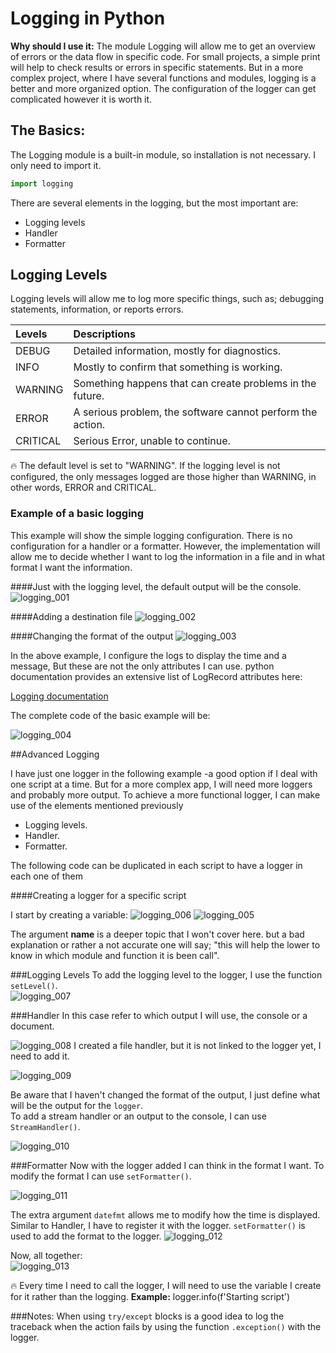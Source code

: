 # Logging in Python

<aside> <strong>Why should I use it:</strong>
The module Logging will allow me to get an overview of errors or the data flow in specific code. For small projects, a simple print will help to check results or errors in specific statements. But in a more complex project, where I have several functions and modules, logging is a better and more organized option.
The configuration of the logger can get complicated however it is worth it.
</aside>


## The Basics:
The Logging module is a built-in module, so installation is not necessary.
I only need to import it.
```python
import logging
```

There are several elements in the logging, but the most important are:
* Logging levels
* Handler
* Formatter

## Logging Levels
Logging levels will allow me to log more specific things, such as; debugging statements, information, or reports errors.

|Levels| Descriptions| 
|:-------|:------------|
|DEBUG| Detailed information, mostly for diagnostics.| 
|INFO| Mostly to confirm that something is working.|
|WARNING| Something happens that can create problems in the future.| 
|ERROR| A serious problem, the software cannot perform the action. 
|CRITICAL| Serious Error, unable to continue.|

<aside>
🔥 The default level is set to "WARNING". If the logging level is not configured, the only messages logged are those higher than WARNING, in other words, ERROR and CRITICAL.
</aside>

### Example of a basic logging
This example will show the simple logging configuration. There is no configuration for a handler or a formatter. However, the implementation will allow me to decide whether I want to log the information in a file and in what format I want the information.

####Just with the logging level, the default output will be the console.
![logging_001](images/logging_001.png)

####Adding a destination file
![logging_002](images/logging_002.png)

####Changing the format of the output
![logging_003](images/logging_003.png)

In the above example, I configure the logs to display the time and a message, But these are not the only attributes I can use. python documentation provides an extensive list of LogRecord attributes here:

[Logging documentation](https://docs.python.org/3/library/logging.html#logging-levels)

The complete code of the basic example will be:

![logging_004](images/logging_004.png)


##Advanced Logging

I have just one logger in the following example -a good option if I deal with one script at a time. But for a more complex app, I will need more loggers and probably more output.
To achieve a more functional logger, I can make use of the elements mentioned previously
* Logging levels.  
* Handler.  
* Formatter.  

The following code can be duplicated in each script to have a logger in each one of them

####Creating a logger for a specific script

I start by creating a variable:
![logging_006](images/logging_006.png)
![logging_005](images/logging_005.png)

The argument __name__ is a deeper topic that I won't cover here. but a bad explanation or rather a not accurate one will say; "this will help the lower to know in which module and function it is been call".

###Logging Levels
To add the logging level to the logger, I use the function `setLevel()`.   
![logging_007](images/logging_007.png)

###Handler
In this case refer to which output I will use, the console or a document.  

![logging_008](images/logging_008.png)
I created a file handler, but it is not linked to the logger yet, I need to add it.  

![logging_009](images/logging_009.png)   

Be aware that I haven't changed the format of the output, I just define what will be the output for the `logger`.  
To add a stream handler or an output to the console, I can use `StreamHandler()`.  

![logging_010](images/logging_010.png)

###Formatter
Now with the logger added I can think in the format I want. To modify the format I can use `setFormatter()`.

![logging_011](images/logging_011.png)

The extra argument `datefmt` allows me to modify how the time is displayed. 
Similar to Handler, I have to register it with the logger. `setFormatter()` is used to add the format to the logger.
![logging_012](images/logging_012.png)

Now, all together:  
![logging_013](images/logging_013.png)

<aside>
🔥 Every time I need to call the logger, I will need to use the variable I create for it rather than the logging.
<strong>Example:</strong>
logger.info(f'Starting script')
</aside>

###Notes:
When using `try/except` blocks is a good idea to log the traceback when the action fails by using the function `.exception()` with the logger.
